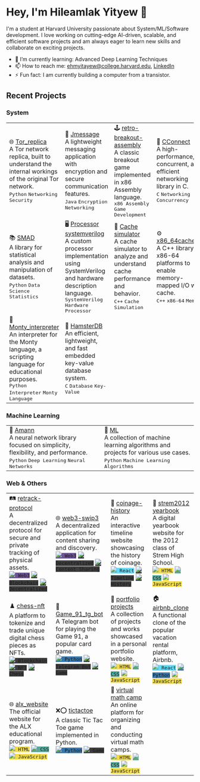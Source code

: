 # Hey, I'm Hileamlak Yityew 👋

I'm a student at Harvard University passionate about System/ML/Software development. I love working on cutting-edge AI-driven, scalable, and efficient software projects and am always eager to learn new skills and collaborate on exciting projects.

- 🌱 I’m currently learning: Advanced Deep Learning Techniques
- 📫 How to reach me: ehmyitayew@college.harvard.edu, [LinkedIn](https://www.linkedin.com/in/hileamlak-mulugeta-yitayew-a8b43317a/)
- ⚡ Fun fact: I am currently building a computer from a transistor.

## Recent Projects

### System

<table>
  <tr>
    <td>
      🌐 <a href="https://github.com/hileamlakB/tor_replica">Tor_replica</a><br>
      A Tor network replica, built to understand the internal workings of the original Tor network.<br>
      <kbd>Python</kbd> <kbd>Networking</kbd> <kbd>Security</kbd>
    </td>
    <td>
      💬 <a href="https://github.com/hileamlakB/jmessage">Jmessage</a><br>
      A lightweight messaging application with encryption and secure communication features.<br>
      <kbd>Java</kbd> <kbd>Encryption</kbd> <kbd>Networking</kbd>
    </td>
    <td>
      🕹️ <a href="https://github.com/hileamlakB/retro-breakout-assembly">retro-breakout-assembly</a><br>
      A classic breakout game implemented in x86 Assembly language.<br>
      <kbd>x86 Assembly</kbd> <kbd>Game Development</kbd>
    </td>
    <td>
      🔗 <a href="https://github.com/hileamlakB/cconnect">CConnect</a><br>
      A high-performance, concurrent, and efficient networking library in C.<br>
      <kbd>C</kbd> <kbd>Networking</kbd> <kbd>Concurrency</kbd>
    </td>
  </tr>
  <tr>
    <td>
      📚 <a href="https://github.com/hileamlakB/smad">SMAD</a><br>
      A library for statistical analysis and manipulation of datasets.<br>
      <kbd>Python</kbd> <kbd>Data Science</kbd> <kbd>Statistics</kbd>
    </td>
    <td>
      🖥️ <a href="https://github.com/hileamlakB/processor-systemverilog">Processor systemverilog</a><br>
      A custom processor implementation using SystemVerilog and hardware description language.<br>
      <kbd>SystemVerilog</kbd> <kbd>Hardware</kbd> <kbd>Processor</kbd>
    </td>
    <td>
      💾 <a href="https://github.com/hileamlakB/cache-simulator">Cache simulator</a><br>
      A cache simulator to analyze and understand cache performance and behavior.<br>
      <kbd>C++</kbd> <kbd>Cache</kbd> <kbd>Simulation</kbd>
    </td>
    <td>
      ⚙️ <a href="https://github.com/hileamlakB/x86_64cachedio">x86_64cachedio</a><br>
      A C++ library for x86-64 platforms to enable memory-mapped I/O with cache.<br>
      <kbd>C++</kbd> <kbd>x86-64</kbd> <kbd>Memory</kbd>
    </td>
  </tr>
  <tr>
    <td>
      📖 <a href="https://github.com/hileamlakB/monty_interpreter">Monty_interpreter</a><br>
      An interpreter for the Monty language, a scripting language for educational purposes.<br>
      <kbd>Python</kbd> <kbd>Interpreter</kbd> <kbd
      <kbd>Monty Language</kbd>
    </td>
    <td>
      🐹 <a href="https://github.com/hileamlakB/hamsterdb">HamsterDB</a><br>
      An efficient, lightweight, and fast embedded key-value database system.<br>
      <kbd>C</kbd> <kbd>Database</kbd> <kbd>Key-Value</kbd>
    </td>
  </tr>
</table>


### Machine Learning
<table>
  <tr>
    <td>
      🧠 <a href="https://github.com/hileamlakB/amann">Amann</a><br>
      A neural network library focused on simplicity, flexibility, and performance.<br>
      <kbd>Python</kbd> <kbd>Deep Learning</kbd> <kbd>Neural Networks</kbd>
    </td>
    <td>
      🤖 <a href="https://github.com/hileamlakB/ml">ML</a><br>
      A collection of machine learning algorithms and projects for various use cases.<br>
      <kbd>Python</kbd> <kbd>Machine Learning</kbd> <kbd>Algorithms</kbd>
    </td>
  </tr>
</table>

### Web & Others

<table>
  <tr>
    <td>
      🛤️ <a href="https://github.com/hileamlakB/retrack-protocol">retrack-protocol</a><br>
      A decentralized protocol for secure and private tracking of physical assets.<br>
      <kbd style="background-color: #6E5494;"><img src="https://img.icons8.com/color/20/000000/web3.png"/> Web3</kbd>
      <kbd style="background-color: #3C3C3C;"><img src="https://img.icons8.com/color/20/000000/blockchain-technology.png"/> Blockchain</kbd>
      <kbd style="background-color: #3C3C3C;"><img src="https://img.icons8.com/color/20/000000/decentralize.png"/> Decentralized</kbd>
    </td>
    <td>
      🌐 <a href="https://github.com/hileamlakB/web3-swip3">web3-swip3</a><br>
      A decentralized application for content sharing and discovery.<br>
      <kbd style="background-color: #6E5494;"><img src="https://img.icons8.com/color/20/000000/web3.png"/> Web3</kbd>
      <kbd style="background-color: #3C3C3C;"><img src="https://img.icons8.com/color/20/000000/decentralize.png"/> Decentralized</kbd>
      <kbd style="background-color: #3C3C3C;"><img src="https://img.icons8.com/color/20/000000/content.png"/> Content Sharing</kbd>
    </td>
    <td>
      📜 <a href="https://github.com/hileamlakB/coinage-history">coinage-history</a><br>
      An interactive timeline website showcasing the history of coinage.<br>
      <kbd style="background-color: #61DBFB;"><img src="https://img.icons8.com/color/20/000000/react-native.png"/> React</kbd>
      <kbd style="background-color: #3C3C3C;"><img src="https://img.icons8.com/color/20/000000/timeline.png"/> Timeline</kbd>
      <kbd style="background-color: #3C3C3C;"><img src="https://img.icons8.com/color/20/000000/history.png"/> History</kbd>
    </td>
    <td>
      📖 <a href="https://github.com/hileamlakB/strem2012-yearbook">strem2012 yearbook</a><br>
      A digital yearbook website for the 2012 class of Strem High School.<br>
      <kbd style="background-color: #F0DB4F;"><img src="https://img.icons8.com/color/20/000000/html-5--v1.png"/> HTML</kbd>
      <kbd style="background-color: #5A9;"><img src="https://img.icons8.com/color/20/000000/css3.png"/> CSS</kbd>
      <kbd style="background-color: #F0DB4F;"><img src="https://img.icons8.com/color/20/000000/javascript.png"/> JavaScript</kbd>
    </td>
  </tr>
  <tr>
   <td>
           ♟️ <a href="https://github.com/hileamlakB/chess-nft">chess-nft</a><br>
      A platform to tokenize and trade unique digital chess pieces as NFTs.<br>
      <kbd style="background-color: #3C3C3C;"><img src="https://img.icons8.com/color/20/000000/blockchain-technology.png"/> Blockchain</kbd>
      <kbd style="background-color: #3C3C3C;"><img src="https://img.icons8.com/color/20/000000/nft.png"/> NFT</kbd>
      <kbd style="background-color: #3C3C3C;"><img src="https://img.icons8.com/color/20/000000/chess.png"/> Chess</kbd>
    </td>
    <td>
      🎲 <a href="https://github.com/hileamlakB/game_91_tg_bot">Game_91_tg_bot</a><br>
      A Telegram bot for playing the Game 91, a popular card game.<br>
      <kbd style="background-color: #3776AB;"><img src="https://img.icons8.com/color/20/000000/python.png"/> Python</kbd>
      <kbd style="background-color: #3C3C3C;"><img src="https://img.icons8.com/color/20/000000/telegram-app.png"/> Telegram Bot</kbd>
      <kbd style="background-color: #3C3C3C;"><img src="https://img.icons8.com/color/20/000000/playing-card.png"/> Game</kbd>
    </td>
    <td>
      🎨 <a href="https://github.com/hileamlakB/portfolio-projects">portfolio projects</a><br>
      A collection of projects and works showcased in a personal portfolio website.<br>
      <kbd style="background-color: #F0DB4F;"><img src="https://img.icons8.com/color/20/000000/html-5--v1.png"/> HTML</kbd>
      <kbd style="background-color: #5A9;"><img src="https://img.icons8.com/color/20/000000/css3.png"/> CSS</kbd>
      <kbd style="background-color: #F0DB4F;"><img src="https://img.icons8.com/color/20/000000/javascript.png"/> JavaScript</kbd>
    </td>
    <td>
      🏠 <a href="https://github.com/hileamlakB/airbnb_clone">airbnb_clone</a><br>
      A functional clone of the popular vacation rental platform, Airbnb.<br>
      <kbd style="background-color: #61DBFB;"><img src="https://img.icons8.com/color/20/000000/react-native.png"/> React</kbd>
      <kbd style="background-color: #3776AB;"><img src="https://img.icons8.com/color/20/000000/python.png"/> Python</kbd>
      <kbd style="background-color: #F0DB4F;"><img src="https://img.icons8.com/color/20/000000/javascript.png"/> JavaScript</kbd>
    </td>
  </tr>
  <tr>
    <td>
            🌐 <a href="https://github.com/hileamlakB/alx_website">alx_website</a><br>
      The official website for the ALX educational program.<br>
      <kbd style="background-color: #F0DB4F;"><img src="https://img.icons8.com/color/20/000000/html-5--v1.png"/> HTML</kbd>
      <kbd style="background-color: #5A9;"><img src="https://img.icons8.com/color/20/000000/css3.png"/> CSS</kbd>
      <kbd style="background-color: #F0DB4F;"><img src="https://img.icons8.com/color/20/000000/javascript.png"/> JavaScript</kbd>
    </td>
    <td>
      ❌⭕ <a href="https://github.com/hileamlakB/tictactoe">tictactoe</a><br>
      A classic Tic Tac Toe game implemented in Python.<br>
      <kbd style="background-color: #3776AB;"><img src="https://img.icons8.com/color/20/000000/python.png"/> Python</kbd>
      <kbd style="background-color: #3C3C3C;"><img src="https://img.icons8.com/color/20/000000/tic-tac-toe.png"/> Game</kbd>
    </td>
    <td>
      🧮 <a href="https://github.com/hileamlakB/virtual-math-camp">virtual math camp</a><br>
      An online platform for organizing and conducting virtual math camps.<br>
      <kbd style="background-color: #F0DB4F;"><img src="https://img.icons8.com/color/20/000000/html-5--v1.png"/> HTML</kbd>
      <kbd style="background-color: #5A9;"><img src="https://img.icons8.com/color/20/000000/css3.png"/> CSS</kbd>
      <kbd style="background-color: #F0DB4F;"><img src="https://img.icons8.com/color/20/000000/javascript.png"/> JavaScript</kbd>
    </td>
    <td>
      <!-- Add more projects in this format if needed -->
    </td>
  </tr>
</table>



